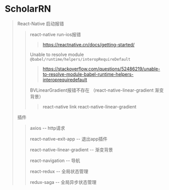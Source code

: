 # ScholarRN
> React-Native 启动报错
>>  react-native run-ios报错
>>> https://reactnative.cn/docs/getting-started/
>>
>> Unable to resolve module `@babel/runtime/helpers/interopRequireDefault`
>>> https://stackoverflow.com/questions/52486219/unable-to-resolve-module-babel-runtime-helpers-interoprequiredefault
>>
>> BVLinearGradient报错不存在 （react-native-linear-gradient 渐变背景）
>>> react-native link react-native-linear-gradient
>
> 插件
>> axios -- http请求
>>
>> react-native-exit-app -- 退出app插件
>>
>> react-native-linear-gradient -- 渐变背景
>> 
>> react-navigation -- 导航
>> 
>> react-redux -- 全局状态管理
>>
>> redux-saga -- 全局异步状态管理
```

